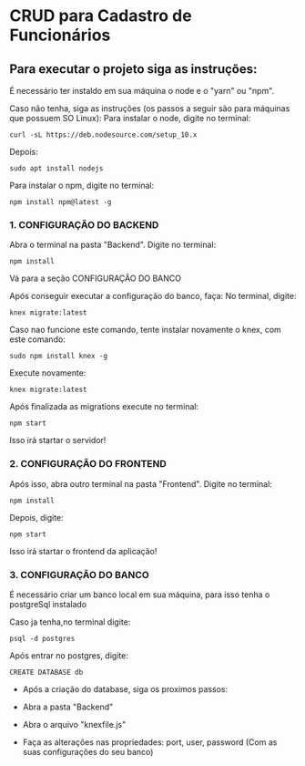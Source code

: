 # CRUD para Cadastro de Funcionários 

## Para executar o projeto siga as instruções:

É necessário ter instaldo em sua máquina o node e o "yarn" ou "npm".

Caso não tenha, siga as instruções (os passos a seguir são para máquinas que possuem SO Linux):
Para instalar o node, digite no terminal:

    curl -sL https://deb.nodesource.com/setup_10.x
    
 Depois:
    
    sudo apt install nodejs


Para instalar o npm, digite no terminal:

    npm install npm@latest -g

### 1. CONFIGURAÇÃO DO BACKEND

Abra o terminal na pasta "Backend".
Digite no terminal:

    npm install

Vá para a seção CONFIGURAÇÃO DO BANCO

Após conseguir executar a configuração do banco, faça:
No terminal, digite:

    knex migrate:latest 

Caso nao funcione este comando, tente instalar novamente o knex, com este comando:

    sudo npm install knex -g

Execute novamente:

    knex migrate:latest

Após finalizada as migrations execute no terminal:

    npm start

Isso irá startar o servidor!

### 2. CONFIGURAÇÃO DO FRONTEND
Após isso, abra outro terminal na pasta "Frontend".
Digite no terminal:

    npm install

Depois, digite:

    npm start

Isso irá startar o frontend da aplicação!

### 3. CONFIGURAÇÃO DO BANCO
É necessário criar um banco local em sua máquina, para isso tenha o postgreSql instalado

Caso ja tenha,no terminal digite:

    psql -d postgres

Após entrar no postgres, digite:

    CREATE DATABASE db

- Após a criação do database, siga os proximos passos:

- Abra a pasta "Backend"
- Abra o arquivo "knexfile.js"
- Faça as alterações nas propriedades: port, user, password (Com as suas configurações do seu banco)


